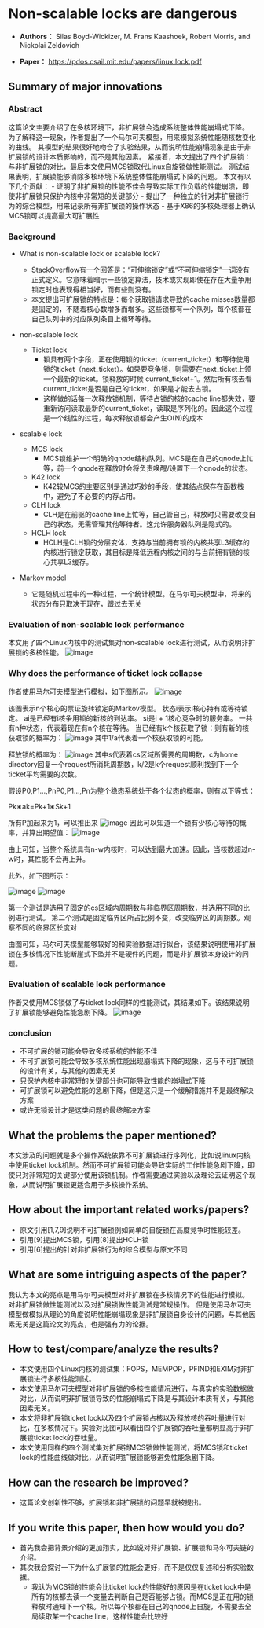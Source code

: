 # Non-scalable locks are dangerous
- **Authors：**  Silas Boyd-Wickizer, M. Frans Kaashoek, Robert Morris, and Nickolai Zeldovich  

- **Paper：** https://pdos.csail.mit.edu/papers/linux:lock.pdf

## Summary of major innovations
### Abstract
这篇论文主要介绍了在多核环境下，非扩展锁会造成系统整体性能崩塌式下降。
为了解释这一现象，作者提出了一个马尔可夫模型，用来模拟系统性能随核数变化的曲线。
其模型的结果很好地吻合了实验结果，从而说明性能崩塌现象是由于非扩展锁的设计本质影响的，而不是其他因素。
紧接着，本文提出了四个扩展锁：与非扩展锁的对比，最后本文使用MCS锁取代Linux自旋锁做性能测试。
测试结果表明，扩展锁能够消除多核环境下系统整体性能崩塌式下降的问题。
本文有以下几个贡献：
    - 证明了非扩展锁的性能不佳会导致实际工作负载的性能崩溃，即使非扩展锁只保护内核中非常短的关键部分
    - 提出了一种独立的针对非扩展锁行为的综合模型，用来记录所有非扩展锁的操作状态
    - 基于X86的多核处理器上确认MCS锁可以提高最大可扩展性

### Background
- What is non-scalable lock or scalable lock?
    - StackOverflow有一个回答是：“可伸缩锁定”或“不可伸缩锁定”一词没有正式定义。它意味着暗示一些锁定算法，技术或实现即使在存在大量争用锁定时也表现得相当好，而有些则没有。
    - 本文提出可扩展锁的特点是：每个获取锁请求导致的cache misses数量都是固定的，不随着核心数增多而增多。这些锁都有一个队列，每个核都在自己队列中的对应队列条目上循环等待。  
- non-scalable lock
    - Ticket lock
        - 锁具有两个字段，正在使用锁的ticket（current_ticket）和等待使用锁的ticket（next_ticket）。如果要竞争锁，则需要在next_ticket上领一个最新的ticket。锁释放的时候 current_ticket+1。然后所有核去看current_ticket是否是自己的ticket，如果是才能去占锁。
        - 这样做的话每一次释放锁机制，等待占锁的核的cache line都失效，要重新访问读取最新的current_ticket，读取是序列化的。因此这个过程是一个线性的过程，每次释放锁都会产生O(N)的成本

- scalable lock
    - MCS lock
        -  MCS锁维护一个明确的qnode结构队列。MCS是在自己的qnode上忙等，前一个qnode在释放时会将负责唤醒/设置下一个qnode的状态。
    - K42 lock
        - K42较MCS的主要区别是通过巧妙的手段，使其结点保存在函数栈中，避免了不必要的内存占用。
    - CLH lock
        - CLH是在前驱的cache line上忙等，自己管自己，释放时只需要改变自己的状态，无需管理其他等待者。这允许服务器队列是隐式的。
    - HCLH lock
        - HCLH是CLH锁的分层变体，支持与当前拥有锁的内核共享L3缓存的内核进行锁定获取，其目标是降低远程内核之间的与当前拥有锁的核心共享L3缓存。

- Markov model
    - 它是随机过程中的一种过程，一个统计模型。在马尔可夫模型中，将来的状态分布只取决于现在，跟过去无关

### Evaluation of non-scalable lock performance
本文用了四个Linux内核中的测试集对non-scalable lock进行测试，从而说明非扩展锁的多核性能。
![image](https://github.com/LY-Dora/Dora_AOS2019_homework/blob/master/reading_reports/non-scalable_lock/fig.png)

### Why does the performance of ticket lock collapse
作者使用马尔可夫模型进行模拟，如下图所示。
![image](https://github.com/LY-Dora/Dora_AOS2019_homework/blob/master/reading_reports/non-scalable_lock/fig2.png)

该图表示n个核心的票证旋转锁定的Markov模型。 状态i表示i核心持有或等待锁定。
ai是已经有i核争用锁的新核的到达率。 si是i + 1核心竞争时的服务率。
一共有n种状态，代表着现在有n个核在等待。
当已经有k个核获取了锁：则有新的核获取锁的概率为：
![image](https://github.com/LY-Dora/Dora_AOS2019_homework/blob/master/reading_reports/non-scalable_lock/fig3.png)
其中1/a代表着一个核获取锁的可能。

释放锁的概率为：
![image](https://github.com/LY-Dora/Dora_AOS2019_homework/blob/master/reading_reports/non-scalable_lock/fig4.png)
其中s代表着cs区域所需要的周期数，c为home directory回复一个request所消耗周期数，k/2是k个request顺利找到下一个ticket平均需要的次数。

假设P0,P1…,PnP0,P1…,Pn为整个稳态系统处于各个状态的概率，则有以下等式：

Pk∗ak=Pk+1∗Sk+1

所有P加起来为1，可以推出来
![image](https://github.com/LY-Dora/Dora_AOS2019_homework/blob/master/reading_reports/non-scalable_lock/fig5.png)
因此可以知道一个锁有少核心等待的概率，并算出期望值：
![image](https://github.com/LY-Dora/Dora_AOS2019_homework/blob/master/reading_reports/non-scalable_lock/fig6.png)

由上可知，当整个系统具有n-w内核时，可以达到最大加速。因此，当核数超过n-w时，其性能不会再上升。

此外，如下图所示：

![image](https://github.com/LY-Dora/Dora_AOS2019_homework/blob/master/reading_reports/non-scalable_lock/fig7.png)
![image](https://github.com/LY-Dora/Dora_AOS2019_homework/blob/master/reading_reports/non-scalable_lock/fig8.png)

第一个测试是选用了固定的cs区域内周期数与非临界区周期数，并选用不同的比例进行测试。
第二个测试是固定临界区所占比例不变，改变临界区的周期数。观察不同的临界区长度对

由图可知，马尔可夫模型能够较好的和实验数据进行拟合，该结果说明使用非扩展锁在多核情况下性能断崖式下坠并不是硬件的问题，而是非扩展锁本身设计的问题。

### Evaluation of scalable lock performance
作者又使用MCS锁做了与ticket lock同样的性能测试，其结果如下。该结果说明了扩展锁能够避免性能急剧下降。
![image](https://github.com/LY-Dora/Dora_AOS2019_homework/blob/master/reading_reports/non-scalable_lock/fig9.png)


### conclusion
- 不可扩展的锁可能会导致多核系统的性能不佳
- 不可扩展锁可能会导致多核系统性能出现崩塌式下降的现象，这与不可扩展锁的设计有关，与其他的因素无关
- 只保护内核中非常短的关键部分也可能导致性能的崩塌式下降
- 可扩展锁可以避免性能的急剧下降，但是这只是一个缓解措施并不是最终解决方案
- 或许无锁设计才是这类问题的最终解决方案

## What the problems the paper mentioned?
本文涉及的问题就是多个操作系统依靠不可扩展锁进行序列化，比如说linux内核中使用ticket lock机制。然而不可扩展锁可能会导致实际的工作性能急剧下降，即使只对非常短的关键部分使用该锁机制。作者需要通过实验以及理论去证明这个现象，从而说明扩展锁更适合用于多核操作系统。

## How about the important related works/papers?
- 原文引用[1,7,9]说明不可扩展锁例如简单的自旋锁在高度竞争时性能较差。
- 引用[9]提出MCS锁，引用[8]提出HCLH锁
- 引用[6]提出的针对非扩展锁行为的综合模型与原文不同

## What are some intriguing aspects of the paper?
我认为本文的亮点是用马尔可夫模型对非扩展锁在多核情况下的性能进行模拟。
对非扩展锁做性能测试以及对扩展锁做性能测试是常规操作。
但是使用马尔可夫模型做模拟从理论的角度说明性能崩塌现象是非扩展锁自身设计的问题，与其他因素无关是这篇论文的亮点，也是强有力的论据。

## How to test/compare/analyze the results?
- 本文使用四个Linux内核的测试集：FOPS，MEMPOP，PFIND和EXIM对非扩展锁进行多核性能测试。
- 本文使用马尔可夫模型对非扩展锁的多核性能情况进行，与真实的实验数据做对比，从而说明非扩展锁导致的性能崩塌式下降是与其设计本质有关，与其他因素无关。
- 本文将非扩展锁ticket lock以及四个扩展锁占核以及释放核的吞吐量进行对比，在多核情况下。实验对比图可以看出四个扩展锁的吞吐量都明显高于非扩展锁ticket lock的吞吐量。
- 本文使用同样的四个测试集对扩展锁MCS锁做性能测试，将MCS锁和ticket lock的性能曲线做对比，从而说明扩展锁能够避免性能急剧下降。

## How can the research be improved?
- 这篇论文创新性不够，扩展锁和非扩展锁的问题早就被提出。

## If you write this paper, then how would you do?
- 首先我会把背景介绍的更加翔实，比如说对非扩展锁、扩展锁和马尔可夫链的介绍。
- 其次我会探讨一下为什么扩展锁的性能会更好，而不是仅仅复述和分析实验数据。
    - 我认为MCS锁的性能会比ticket lock的性能好的原因是在ticket lock中是所有的核都去读一个变量去判断自己是否能够占锁。而MCS是正在用的锁释放时通知下一个核。所以每个核都在自己的qnode上自旋，不需要去全局读取某一个cache line，这样性能会比较好



